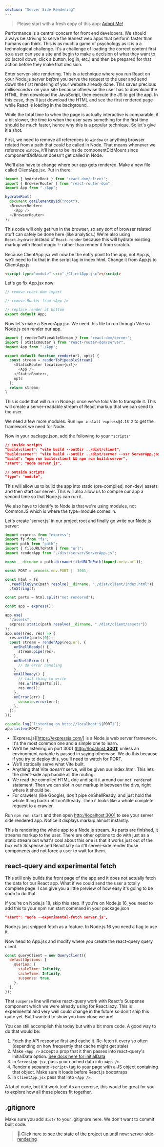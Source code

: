 ```yaml
---
section: "Server Side Rendering"
---
```


> Please start with a fresh copy of this app: [Adopt Me!][app]

Performance is a central concern for front end developers. We should always be striving to serve the leanest web apps that perform faster than humans can think. This is as much a game of psychology as it is a a technological challenge. It's a challenge of loading the correct content first so a user can see a site and begin to make a decision of what they want to do (scroll down, click a button, log in, etc.) and then be prepared for that action before they make that decision.

Enter server-side rendering. This is a technique where you run React on your Node.js server _before_ you serve the request to the user and send down the first rendering of your website already done. This saves precious milliseconds+ on your site because otherwise the user has to download the HTML, then download the JavaScript, then execute the JS to get the app. In this case, they'll just download the HTML and see the first rendered page while React is loading in the background.

While the total time to when the page is actually interactive is comparable, if a bit slower, the time to when the user _sees_ something for the first time should be much faster, hence why this is a popular technique. So let's give it a shot.

First, we need to remove all references to `window` or anything browser related from a path that _could_ be called in Node. That means whenever we reference `window`, it'll have to be inside componentDidMount since componentDidMount doesn't get called in Node.

We'll also have to change where our app gets rendered. Make a new file called ClientApp.jsx. Put in there:

```javascript
import { hydrateRoot } from "react-dom/client";
import { BrowserRouter } from "react-router-dom";
import App from "./App";

hydrateRoot(
  document.getElementById("root"),
  <BrowserRouter>
    <App />
  </BrowserRouter>
);
```

This code will only get run in the browser, so any sort of browser related stuff can safely be done here (like analytics.) We're also using `React.hydrate` instead of `React.render` because this will hydrate existing markup with React magic ✨ rather than render it from scratch.

Because ClientApp.jsx will now be the entry point to the app, not App.js, we'll need to fix that in the script tag in index.html. Change it from App.js to ClientApp.js

```html
<script type="module" src="./ClientApp.jsx"></script>
```

Let's go fix App.jsx now:

```javascript
// remove react-dom import

// remove Router from <App />

// replace render at bottom
export default App;
```

Now let's make a ServerApp.jsx. We need this file to run through Vite so Node.js can render our app.

```javascript
import { renderToPipeableStream } from "react-dom/server";
import { StaticRouter } from "react-router-dom/server";
import App from "./App";

export default function render(url, opts) {
  const stream = renderToPipeableStream(
    <StaticRouter location={url}>
      <App />
    </StaticRouter>,
    opts
  );
  return stream;
}
```

This is code that will run in Node.js once we've told Vite to transpile it. This will create a server-readable stream of React markup that we can send to the user.

We need a few more modules. Run `npm install express@4.18.2` to get the framework we need for Node.

Now in your package.json, add the following to your `"scripts"`

```json
// inside scripts
"build:client": "vite build --outDir ../dist/client",
"build:server": "vite build --outDir ../dist/server --ssr ServerApp.jsx",
"build": "npm run build:client && npm run build:server",
"start": "node server.js",

// outside scripts
"type": "module",
```

This will allow us to build the app into static (pre-compiled, non-dev) assets and then start our server. This will also allow us to compile our app a second time so that Node.js can run it.

We also have to identify to Node.js that we're using modules, not CommonJS which is where the type=module comes in.

Let's create 'server.js' in our project root and finally go write our Node.js server:

```javascript
import express from "express";
import fs from "fs";
import path from "path";
import { fileURLToPath } from "url";
import renderApp from "./dist/server/ServerApp.js";

const __dirname = path.dirname(fileURLToPath(import.meta.url));

const PORT = process.env.PORT || 3001;

const html = fs
  .readFileSync(path.resolve(__dirname, "./dist/client/index.html"))
  .toString();

const parts = html.split("not rendered");

const app = express();

app.use(
  "/assets",
  express.static(path.resolve(__dirname, "./dist/client/assets"))
);
app.use((req, res) => {
  res.write(parts[0]);
  const stream = renderApp(req.url, {
    onShellReady() {
      stream.pipe(res);
    },
    onShellError() {
      // do error handling
    },
    onAllReady() {
      // last thing to write
      res.write(parts[1]);
      res.end();
    },
    onError(err) {
      console.error(err);
    },
  });
});

console.log(`listening on http://localhost:${PORT}`);
app.listen(PORT);
```

- [Express.js][https://expressjs.com/] is a Node.js web server framework. It's the most common one and a simple one to learn.
- We'll be listening on port 3001 ([http://locahost:**3001**]()) unless an environment variable is passed in saying otherwise. We do this because if you try to deploy this, you'll need to watch for PORT.
- We'll statically serve what Vite built.
- Anything that Vite _doesn't_ serve, will be given our index.html. This lets the client-side app handle all the routing.
- We read the compiled HTML doc and split it around our `not rendered` statement. Then we can slot in our markup in between the divs, right where it should be.
- For crawlers (like Google), _don't_ pipe onShellReady, and just hold the whole thing back until onAllReady. Then it looks like a whole complete request to a crawler.

Run `npm run start` and then open [http://localhost:3001]() to see your server side rendered app. Notice it displays markup almost instantly.

This is rendering the whole app to a Node.js stream. As parts are finished, it streams markup to the user. There are other options to do with just as a static stream but what's cool about this one is that it works just out of the box with Suspense and React.lazy so it'll server-side render those components and not force a user to wait for them.

## react-query and experimental fetch

This still only builds the front page of the app and it does not actually fetch the data for our React app. What if we could send the user a totally complete page. I can give you a little preview of how easy it's going to be soon to do that.

If you're on Node.js 18, skip this step. If you're on Node.js 16, you need to add this to your npm run start command in your package.json

```json
"start": "node --experimental-fetch server.js",
```

Node.js just shipped fetch as a feature. In Node.js 16 you need a flag to use it.

Now head to App.jsx and modify where you create the react-query query client.

```javascript
const queryClient = new QueryClient({
  defaultOptions: {
    queries: {
      staleTime: Infinity,
      cacheTime: Infinity,
      suspense: true,
    },
  },
});
```

That `suspense` line will make react-query work with React's Suspense component which we were already using for React.lazy. This is experimental and very well could change in the future so don't ship this quite yet. But I wanted to show you how close we are!

You can still accomplish this today but with a bit more code. A good way to do that would be:

1. Fetch the API response first and cache it. Re-fetch it every so often (depending on how frequently that cache might get stale)
1. Make `<App />` accept a prop that it then passes into react-query's initialData option. [See docs here for initialData][data]
1. In `ServerApp.jsx`, pass your cached data into `<App />`
1. Render a separate `<script>` tag to your page with a JS object containing that object. Make sure it loads before React.js bootstraps
1. In `ClientApp.jsx` pass that into `<App />`.

A lot of code, but it'd work too! As an exercise, this would be great for you to explore how all these pieces fit together.

## .gitignore

Make sure you add `dist/` to your .gitignore here. We don't want to commit built code.

> 🏁 [Click here to see the state of the project up until now: server-side-rendering][step]

[step]: https://github.com/btholt/citr-v8-project/tree/master/server-side-rendering
[app]: https://github.com/btholt/citr-v8-project/tree/master/14-context
[data]: https://tanstack.com/query/v4/docs/guides/ssr#using-initialdata
